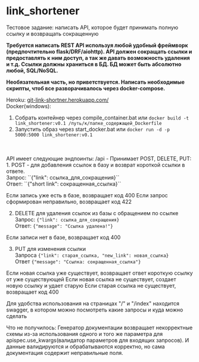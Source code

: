 # link_shortener
Тестовое задание: написать API, которое будет принимать полную ссылку и возвращать сокращенную

<b>Требуется написать REST API используя любой удобный фреймворк (предпочтительно flask/DRF/aiohttp).
API должен сокращать ссылки и предоставлять к ним доступ, а так же давать возможность удаления и т.д.
Ссылки должны храниться в БД. БД может быть абсолютно любой, SQL/NoSQL.

Необязательная часть, но приветствуется.
Написать необходимые скрипты, чтоб все разворачивалось через docker-compose.</b>

Heroku: <a href="https://git-link-shortner.herokuapp.com/">git-link-shortner.herokuapp.com/</a><br>
Docker(windows): 
1. Собрать контейнер через compile_container.bat или ``docker build -t link_shortener:v0.1 /путь/к/папке_содержащей_Dockerfile``
2. Запустить образ через start_docker.bat или ``docker run -d -p 5000:5000 link_shortener:v0.1``
<br>
<br>
API имеет следующие эндпоинты:
/api - Принимает POST, DELETE, PUT:
1. POST - для добавления ссылок в базу и возврат короткой ссылки в ответе.<br>
  Запрос: ``{"link": ссылка_для_сокращения}``<br>
  Ответ: ``{"short link": сокращенная_ссылка}``<br>
  
  Если запись уже есть в базе, возвращает код 400
  Если запрос сформирован неправильно, возвращает код 422
  
2. DELETE для удаления ссылок из базы с обращением по ссылке<br>
  Запрос: ``{"link": ссылка_для_сокращения}``<br>
  Ответ: ``{"message": "Ссылка удалена!"}``<br>
  
  Если записи нет в базе, возвращает код 400
  
3. PUT для изменения ссылки<br>
  Запроса ``{"link": старая_ссылка, "new_link": новая_ссылка}``<br>
  Ответ ``{"message": "Ссылка: сокращенная_ссылка"}``<br>
  
  Если новая ссылка уже существует, возвращает ответ короткую ссылку от уже существующей
  Если новая ссылка не существует, создает новую ссылку и удает старую
  Если старая ссылка не существует, возвращает код 400
  
Для удобства использования на страницах "/" и "/index" находится swagger, в котором можно посмотреть какие запросы и куда можно сделать


Что не получилось:
Генератор документации возвращает некорректные схемы из-за использования одного и того же параметра для apispec.use_kwargs(валидатор параметров для входящих запросов). И данные валидируются и обрабатываются корректно, но сама документация содержит неправильные поля.
